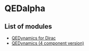 # QEDalpha

## List of modules
- [QEDynamics for Dirac](https://github.com/mfukudaQED/QEDynamics_for_Dirac)
- [QEDynamics (4 component version)](https://github.com/mfukudaQED/QEDynamics4comp)
